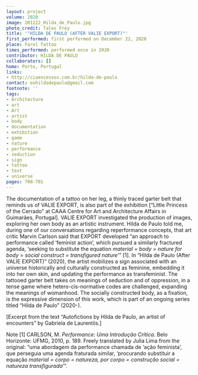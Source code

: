 ```yaml
---
layout: project
volume: 2020
image: 201222_Hilda_de_Paulo.jpg
photo_credit: Tales Frey
title: '"HILDA DE PAULO (AFTER VALIE EXPORT)"'
first_performed: first performed on December 22, 2020
place: Farol Tattoo
times_performed: performed once in 2020
contributor: HILDA DE PAULO
collaborators: []
home: Porto, Portugal
links:
- http://ciaexcessos.com.br/hilda-de-paulo
contact: euhildadepaulo@gmail.com
footnote: ''
tags:
- Architecture
- art
- Art
- artist
- body
- documentation
- exhibition
- game
- nature
- performance
- seduction
- sign
- tattoo
- text
- universe
pages: 700-701
---
```



The documentation of a tattoo on her leg, a thinly traced garter belt that reminds us of VALIE EXPORT, is also part of the exhibition [“Little Princess of the Cerrado” at CAAA Centre for Art and Architecture Affairs in Guimarães, Portugal]. VALIE EXPORT investigated the production of images, exploring her own body as an artistic instrument. Hilda de Paulo told me, during one of our conversations regarding reperformance concepts, that art critic Marvin Carlson said that EXPORT developed “an approach to performance called ‘feminist action’, which pursued a similarly fractured agenda, ‘seeking to substitute the equation *material = body = nature for body = social construct = transfigured nature*’” [1].
In “Hilda de Paulo (After VALIE EXPORT)” (2020), the artist mobilizes a sign associated with an universe historically and culturally constructed as feminine, embedding it into her own skin, and updating the performance as transfeminist. The tattooed garter belt takes on meanings of seduction and of oppression, in a tense game where hetero-cis-normative codes are challenged, expanding the meanings of womanhood. The socially constructed body, as a fixation, is the expressive dimension of this work, which is part of an ongoing series titled “Hilda de Paulo” (2020-).

[Excerpt from the text “Autofictions by Hilda de Paulo, an artist of encounters” by Gabriela de Laurentiis.]

Note
[1] CARLSON, M. *Performance: Uma Introdução Crítica*. Belo Horizonte: UFMG, 2010, p. 189. Freely translated by Julia Lima from the original: “uma abordagem da performance chamada de ‘ação feminista’, que perseguia uma agenda fraturada similar, ‘procurando substituir a equação *material = corpo = natureza, por corpo = construção social = natureza transfigurada*’”.
